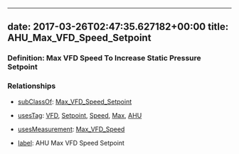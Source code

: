 
---
date: 2017-03-26T02:47:35.627182+00:00
title: AHU_Max_VFD_Speed_Setpoint
---
### Definition: Max VFD Speed To Increase Static Pressure Setpoint

### Relationships

* [subClassOf](http://www.w3.org/2000/01/rdf-schema#subClassOf): [Max_VFD_Speed_Setpoint](https://brickschema.org/schema/1.0/Brick#Max_VFD_Speed_Setpoint)

* [usesTag](https://brickschema.org/schema/1.0/BrickFrame#usesTag): [VFD](https://brickschema.org/schema/1.0/BrickTag#VFD), [Setpoint](https://brickschema.org/schema/1.0/BrickTag#Setpoint), [Speed](https://brickschema.org/schema/1.0/BrickTag#Speed), [Max](https://brickschema.org/schema/1.0/BrickTag#Max), [AHU](https://brickschema.org/schema/1.0/BrickTag#AHU)

* [usesMeasurement](https://brickschema.org/schema/1.0/BrickFrame#usesMeasurement): [Max_VFD_Speed](https://brickschema.org/schema/1.0/Brick#Max_VFD_Speed)

* [label](http://www.w3.org/2000/01/rdf-schema#label): AHU Max VFD Speed Setpoint

